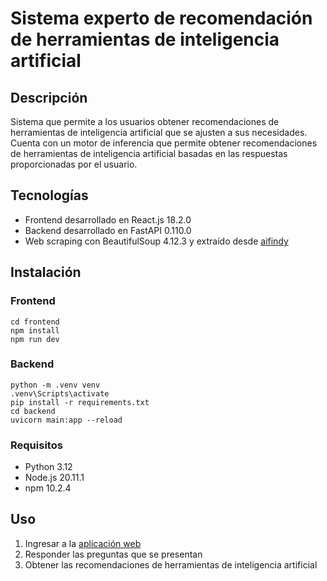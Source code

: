 # Sistema experto de recomendación de herramientas de inteligencia artificial

## Descripción
Sistema que permite a los usuarios obtener recomendaciones de herramientas de inteligencia artificial que se ajusten a sus necesidades. Cuenta con un motor de inferencia que permite obtener recomendaciones de herramientas de inteligencia artificial basadas en las respuestas proporcionadas por el usuario.

## Tecnologías

- Frontend desarrollado en React.js 18.2.0
- Backend desarrollado en FastAPI 0.110.0
- Web scraping con BeautifulSoup 4.12.3 y extraído desde [aifindy](https://aifindy.com/)

## Instalación
### Frontend
```
cd frontend
npm install
npm run dev
```
### Backend
```
python -m .venv venv
.venv\Scripts\activate
pip install -r requirements.txt
cd backend
uvicorn main:app --reload
```

### Requisitos
- Python 3.12
- Node.js 20.11.1
- npm 10.2.4

## Uso
1. Ingresar a la [aplicación web](http://localhost:5173/)
2. Responder las preguntas que se presentan
3. Obtener las recomendaciones de herramientas de inteligencia artificial
